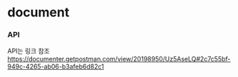 # document


### API
API는 링크 참조
https://documenter.getpostman.com/view/20198950/Uz5AseLQ#2c7c55bf-949c-4265-ab06-b3afeb6d82c1
